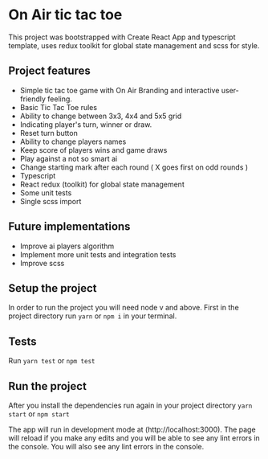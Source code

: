 # On Air tic tac toe

This project was bootstrapped with Create React App and typescript template, uses redux toolkit for global state management and scss for style.

## Project features
- Simple tic tac toe game with On Air Branding and interactive user-friendly feeling.
- Basic Tic Tac Toe rules
- Ability to change between 3x3, 4x4 and 5x5 grid
- Indicating player's turn, winner or draw.
- Reset turn button
- Ability to change players names
- Keep score of players wins and game draws
- Play against a not so smart ai
- Change starting mark after each round ( X goes first on odd rounds )
- Typescript
- React redux (toolkit) for global state management
- Some unit tests
- Single scss import

## Future implementations
- Improve ai players algorithm
- Implement more unit tests and integration tests
- Improve scss
## Setup the project

In order to run the project you will need node v  and above.
First in the project directory run `yarn` or `npm i` in your terminal.

## Tests

Run `yarn test` or `npm test`

## Run the project

After you install the dependencies run again in your project directory `yarn start` or `npm start`

The app will run in development mode at (http://localhost:3000).
The page will reload if you make any edits and you will be able to see any lint errors in the console.
You will also see any lint errors in the console.
